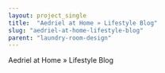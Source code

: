 ```yaml
---
layout: project_single
title:  "Aedriel at Home » Lifestyle Blog"
slug: "aedriel-at-home-lifestyle-blog"
parent: "laundry-room-design"
---
```

Aedriel at Home » Lifestyle Blog